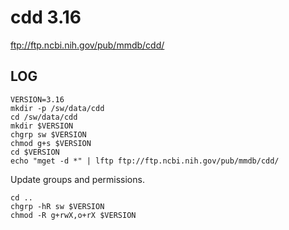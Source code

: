 cdd 3.16
========

<ftp://ftp.ncbi.nih.gov/pub/mmdb/cdd/>

LOG
---

    VERSION=3.16
    mkdir -p /sw/data/cdd
    cd /sw/data/cdd
    mkdir $VERSION
    chgrp sw $VERSION
    chmod g+s $VERSION
    cd $VERSION
    echo "mget -d *" | lftp ftp://ftp.ncbi.nih.gov/pub/mmdb/cdd/

Update groups and permissions.

    cd ..
    chgrp -hR sw $VERSION
    chmod -R g+rwX,o+rX $VERSION

